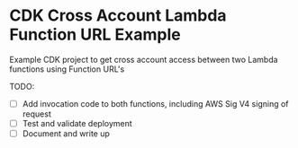 # CDK Cross Account Lambda Function URL Example

Example CDK project to get cross account access between two Lambda functions using Function URL's

TODO:

- [ ] Add invocation code to both functions, including AWS Sig V4 signing of request
- [ ] Test and validate deployment
- [ ] Document and write up
